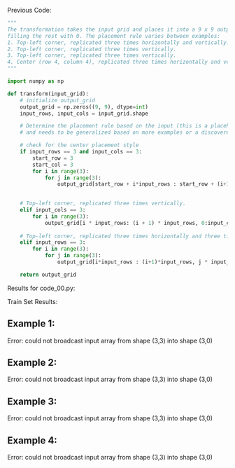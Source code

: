
Previous Code:
```python
"""
The transformation takes the input grid and places it into a 9 x 9 output grid, 
filling the rest with 0. The placement rule varies between examples:
1. Top-left corner, replicated three times horizontally and vertically.
2. Top-left corner, replicated three times vertically.
3. Top-left corner, replicated three times vertically.
4. Center (row 4, column 4), replicated three times horizontally and vertically.
"""

import numpy as np

def transform(input_grid):
    # initialize output_grid
    output_grid = np.zeros((9, 9), dtype=int)
    input_rows, input_cols = input_grid.shape

    # Determine the placement rule based on the input (this is a placeholder
    # and needs to be generalized based on more examples or a discovered pattern)

    # check for the center placement style
    if input_rows == 3 and input_cols == 3:
        start_row = 3
        start_col = 3
        for i in range(3):
            for j in range(3):
                output_grid[start_row + i*input_rows : start_row + (i+1)*input_rows, start_col + j*input_cols: start_col+ (j+1)*input_cols] = input_grid

    
    # Top-left corner, replicated three times vertically.
    elif input_cols == 3:
        for i in range(3):
            output_grid[i * input_rows: (i + 1) * input_rows, 0:input_cols] = input_grid
                
    # Top-left corner, replicated three times horizontally and three time vertically.
    elif input_rows == 3:
        for i in range(3):
            for j in range(3):
                output_grid[i*input_rows : (i+1)*input_rows, j * input_cols:(j+1) * input_cols] = input_grid

    return output_grid
```
Results for code_00.py:

Train Set Results:

## Example 1:
Error: could not broadcast input array from shape (3,3) into shape (3,0)

## Example 2:
Error: could not broadcast input array from shape (3,3) into shape (3,0)

## Example 3:
Error: could not broadcast input array from shape (3,3) into shape (3,0)

## Example 4:
Error: could not broadcast input array from shape (3,3) into shape (3,0)
